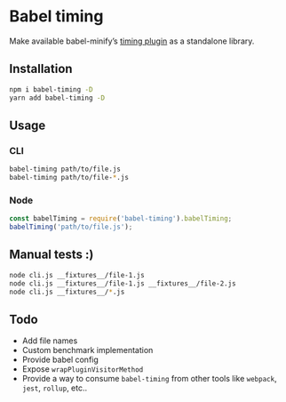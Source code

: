 # Babel timing

Make available babel-minify’s [timing plugin](https://github.com/babel/minify/blob/babel-minify%400.5.0/scripts/plugin-timing.js) as a standalone library.

## Installation

```bash
npm i babel-timing -D
yarn add babel-timing -D
```

## Usage

### CLI

```bash
babel-timing path/to/file.js
babel-timing path/to/file-*.js
```

### Node

```js
const babelTiming = require('babel-timing').babelTiming;
babelTiming('path/to/file.js');
```

## Manual tests :)

```bash
node cli.js __fixtures__/file-1.js
node cli.js __fixtures__/file-1.js __fixtures__/file-2.js
node cli.js __fixtures__/*.js
```

## Todo

- Add file names
- Custom benchmark implementation
- Provide babel config
- Expose `wrapPluginVisitorMethod`
- Provide a way to consume `babel-timing` from other tools like `webpack`, `jest`, `rollup`, etc..
